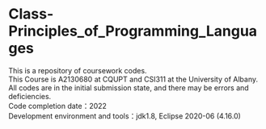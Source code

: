 # Class-Principles_of_Programming_Languages

This is a repository of coursework codes.<br>
This Course is A2130680 at CQUPT and CSI311 at the University of Albany.<br>
All codes are in the initial submission state, and there may be errors and deficiencies.<br>
Code completion date：2022<br>
Development environment and tools：jdk1.8, Eclipse 2020-06 (4.16.0)
